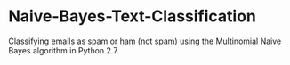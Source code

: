 # Naive-Bayes-Text-Classification
Classifying emails as spam or ham (not spam) using the Multinomial Naive Bayes algorithm in Python 2.7.

